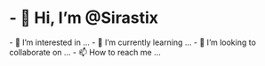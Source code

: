 <h1>- 👋 Hi, I’m @Sirastix </h1>
- 👀 I’m interested in ...
- 🌱 I’m currently learning ...
- 💞️ I’m looking to collaborate on ...
- 📫 How to reach me ...

<!---
Sirastix/Sirastix is a ✨ special ✨ repository because its `README.md` (this file) appears on your GitHub profile.
You can click the Preview link to take a look at your changes.
--->
